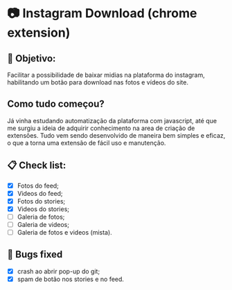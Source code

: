# :camera: Instagram Download (chrome extension)

## :pushpin: Objetivo:
Facilitar a possibilidade de baixar midias na plataforma do instagram, habilitando um botão para download nas fotos e vídeos do site.


## Como tudo começou?
Já vinha estudando automatização da plataforma com javascript, até que me surgiu a ideia de adquirir conhecimento na area de criação de extensões. Tudo vem sendo desenvolvido de maneira bem simples e eficaz, o que a torna uma extensão de fácil uso e manutenção.

## :clipboard: Check list:
- [x] Fotos do feed;
- [x] Videos do feed;
- [x] Fotos do stories;
- [x] Videos do stories;
- [ ] Galeria de fotos;
- [ ] Galeria de videos;
- [ ] Galeria de fotos e videos (mista).

## :loudspeaker: Bugs fixed
- [x] crash ao abrir pop-up do git;
- [x] spam de botão nos stories e no feed.
